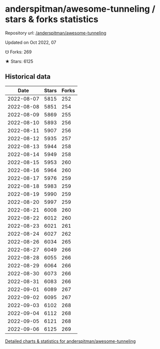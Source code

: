 # anderspitman/awesome-tunneling / stars & forks statistics

Repository url: [/anderspitman/awesome-tunneling](https://github.com/anderspitman/awesome-tunneling)

Updated on Oct 2022, 07

☋ Forks: 269

★ Stars: 6125

## Historical data
| Date | Stars | Forks |
|------|-------|-------|
| 2022-08-07 | 5815 | 252 | 
| 2022-08-08 | 5851 | 254 | 
| 2022-08-09 | 5869 | 255 | 
| 2022-08-10 | 5893 | 256 | 
| 2022-08-11 | 5907 | 256 | 
| 2022-08-12 | 5935 | 257 | 
| 2022-08-13 | 5944 | 258 | 
| 2022-08-14 | 5949 | 258 | 
| 2022-08-15 | 5953 | 260 | 
| 2022-08-16 | 5964 | 260 | 
| 2022-08-17 | 5976 | 259 | 
| 2022-08-18 | 5983 | 259 | 
| 2022-08-19 | 5990 | 259 | 
| 2022-08-20 | 5997 | 259 | 
| 2022-08-21 | 6008 | 260 | 
| 2022-08-22 | 6012 | 260 | 
| 2022-08-23 | 6021 | 261 | 
| 2022-08-24 | 6027 | 262 | 
| 2022-08-26 | 6034 | 265 | 
| 2022-08-27 | 6049 | 266 | 
| 2022-08-28 | 6055 | 266 | 
| 2022-08-29 | 6064 | 266 | 
| 2022-08-30 | 6073 | 266 | 
| 2022-08-31 | 6083 | 266 | 
| 2022-09-01 | 6089 | 267 | 
| 2022-09-02 | 6095 | 267 | 
| 2022-09-03 | 6102 | 268 | 
| 2022-09-04 | 6112 | 268 | 
| 2022-09-05 | 6121 | 268 | 
| 2022-09-06 | 6125 | 269 | 


[Detailed charts & statistics for anderspitman/awesome-tunneling](https://reviewgithub.com/rep/anderspitman/awesome-tunneling)
